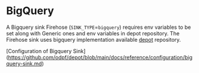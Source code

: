 # BigQuery

A Bigquery sink Firehose \(`SINK_TYPE`=`bigquery`\) requires env variables to be set along with Generic ones and 
env variables in depot repository. The Firehose sink uses bigquery implementation available [depot](https://github.com/odpf/depot) repository. 

[Configuration of Bigquery Sink] (https://github.com/odpf/depot/blob/main/docs/reference/configuration/bigquery-sink.md)